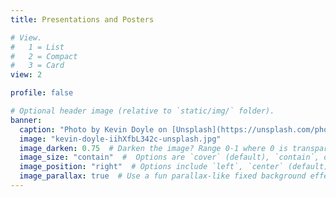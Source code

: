 ```yaml
---
title: Presentations and Posters

# View.
#   1 = List
#   2 = Compact
#   3 = Card
view: 2

profile: false

# Optional header image (relative to `static/img/` folder).
banner:
  caption: "Photo by Kevin Doyle on [Unsplash](https://unsplash.com/photos/a-close-up-of-a-projector-on-a-ceiling-iihXfbL342c?utm_content=creditCopyText&utm_medium=referral&utm_source=unsplash)"
  image: "kevin-doyle-iihXfbL342c-unsplash.jpg"
  image_darken: 0.75  # Darken the image? Range 0-1 where 0 is transparent and 1 is opaque.
  image_size: "contain"  #  Options are `cover` (default), `contain`, or `actual` size.
  image_position: "right"  # Options include `left`, `center` (default), or `right`.
  image_parallax: true  # Use a fun parallax-like fixed background effect? true/false
---
```

